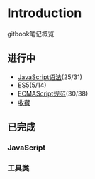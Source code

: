 # Introduction

gitbook笔记概览

## 进行中

* [JavaScript语法](http://book.wchaochao.com/gitbook-javascript-grammar/index.html)(25/31)
* [ES5](http://book.wchaochao.com/gitbook-es5/index.html)(5/14)
* [ECMAScript规范](http://book.wchaochao.com/gitbook-ecmascript-standard/index.html)(30/38)
* [收藏](http://book.wchaochao.com/gitbook-collection/index.html)

## 已完成

### JavaScript

### 工具类
